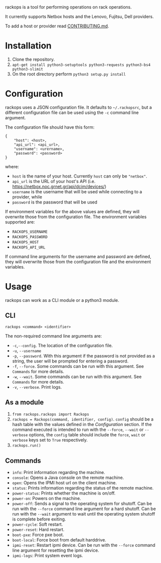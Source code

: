 rackops is a tool for performing operations on rack operations.

It currently supports Netbox hosts and the Lenovo, Fujitsu, Dell providers.

To add a host or provider read [CONTRIBUTING.md](docs/CONTRIBUTING.md).

Installation
============

1. Clone the repository.
2. `apt-get install python3-setuptools python3-requests python3-bs4
   python3-slimit`
3. On the root directory perform `python3 setup.py install`

Configuration
=============

rackops uses a JSON configuration file.
It defaults to `~/.rackopsrc`, but a different configuration file
can be used using the `-c` command line argument.

The configuration file should have this form:
```
{
    "host": <host>,
    "api_url": <api_url>,
    "username": <urername>,
    "password": <password>
}
```

where:
- `host` is the name of your host. Currently `host` can only be `"netbox"`.
- `api_url` is the URL of your host's API (i.e.
  https://netbox.noc.grnet.gr/api/dcim/devices/)
- `username` is the username that will be used while connecting to a provider,
  while
- `password` is the password that will be used

If environment variables for the above values are defined, they will overwrite
those from the configuration file. The environment variables supported are:

- `RACKOPS_USERNAME`
- `RACKOPS_PASSWORD`
- `RACKOPS_HOST`
- `RACKOPS_API_URL`

If command line arguments for the username and password are defined, they will overwrite
those from the configuration file and the environment variables.

Usage
=====

rackops can work as a CLI module or a python3 module.


CLI
---

`rackops <command> <identifier>`

The non-required command line arguments are:

- `-c`,`--config`. The location of the configuration file.
- `-u`, `--username`
- `-p`, `--password`. With this argument if the password is not provided as a string,
    the user will be prompted for entering a password.
- `-f`, `--force`. Some commands can be run with this argument. See `Commands`
  for more details.
- `-w`, `--wait`. Some commands can be run with this argument. See `Commands`
  for more details.
- `-v`, `--verbose`. Print logs.


As a module
-----------

1. `from rackops.rackops import Rackops`
2. `rackops = Rackops(command, identifier, config)`. `config` should be a hash
   table with the values defined in the *Configuration* section. If the command
   executed is intended to run with the `--force`, `--wait` or `--verbose` options,
   the `config` table should include the `force`, `wait` or `verbose` keys set
   to `True` respectively.
3. `rackops.run()`

Commands
--------

- `info`: Print information regarding the machine.
- `console`: Opens a Java console on the remote machine.
- `open`: Opens the IPMI host url on the client machine.
- `status`: Prints information regarding the status of the remote machine.
- `power-status`: Prints whether the machine is on/off.
- `power-on`: Powers on the machine.
- `power-off`: Sends a signal to the operating system for shutoff.
    Can be run with the `--force` command line argument for a hard shutoff.
    Can be run with the `--wait` argument to wait until the operating system
    shutoff is complete before exiting.
- `power-cycle`: Soft restart.
- `power-reset`: Hard restart.
- `boot-pxe`: Force pxe boot.
- `boot-local`: Force boot from default harddrive.
- `ipmi-reset`: Restart ipmi device. Can be run with the `--force` command line
  argument for resetting the ipmi device.
- `ipmi-logs`: Print system event logs.
